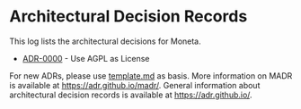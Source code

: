 # Architectural Decision Records

This log lists the architectural decisions for Moneta.

- [ADR-0000](0000-use-agpl-as-license.md) - Use AGPL as License

For new ADRs, please use [template.md](https://github.com/adr/madr/blob/master/template/template.md) as basis.
More information on MADR is available at <https://adr.github.io/madr/>.
General information about architectural decision records is available at <https://adr.github.io/>.
